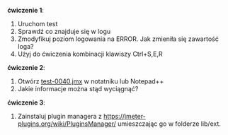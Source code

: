 **ćwiczenie 1**:

1. Uruchom test
2. Sprawdź co znajduje się w logu
3. Zmodyfikuj poziom logowania na ERROR. Jak zmieniła się zawartość loga?
4. Użyj do ćwiczenia kombinacji klawiszy Ctrl+S,E,R 

**ćwiczenie 2**:

1. Otwórz [test-0040.jmx](test-0040.jmx)  w notatniku lub Notepad++
2. Jakie informacje można stąd wyciągnąć?

**ćwiczenie 3**:

1. Zainstaluj plugin managera z https://jmeter-plugins.org/wiki/PluginsManager/ umieszczając go w  folderze lib/ext.